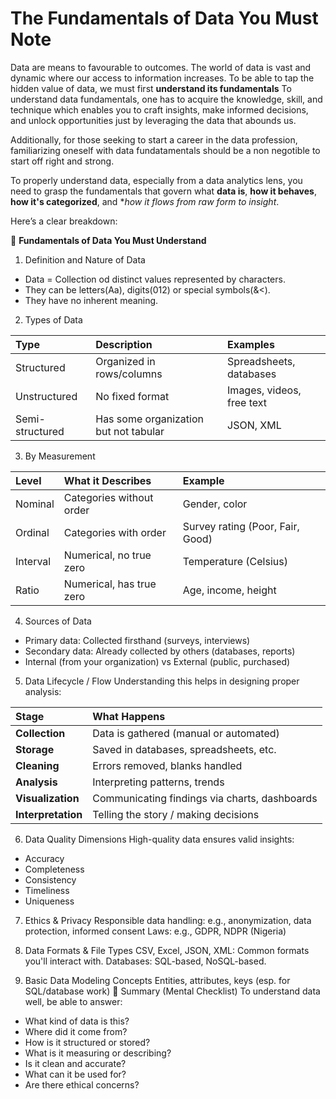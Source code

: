 # The Fundamentals of Data You Must Note

Data are means to favourable to outcomes. The world of data is vast and dynamic where our access to information increases. To be able to tap the hidden value of data, we must first **understand its fundamentals** To understand data fundamentals, one has to acquire the knowledge, skill, and technique which enables you to craft insights, make informed decisions, and unlock opportunities just by leveraging the data that abounds us.

Additionally, for those seeking to start a career in the data profession, familiarizing oneself with data fundatamentals should be a non negotible to start off right and strong.

To properly understand data, especially from a data analytics lens, you need to grasp the fundamentals that govern what **data is**, **how it behaves**, **how it's categorized**, and **how it flows from raw form to insight*.

Here’s a clear breakdown:

🔑 **Fundamentals of Data You Must Understand**
1. Definition and Nature of Data
- Data = Collection od distinct values represented by characters.
- They can be letters(Aa), digits(012) or special symbols(&<).
- They have no inherent meaning.

2. Types of Data

|Type|Description|Examples|
|:-------------------|:-------------------------------------|:-------------------------|
|Structured|Organized in rows/columns|Spreadsheets, databases|
|Unstructured|No fixed format|Images, videos, free text|
|Semi-structured|Has some organization but not tabular|JSON, XML|

3. By Measurement

|Level|What it Describes|Example|
|:------------|:------------------------|:--------------------------------|
|Nominal|Categories without order|Gender, color|
|Ordinal|Categories with order|Survey rating (Poor, Fair, Good)|
|Interval|Numerical, no true zero|Temperature (Celsius)|
|Ratio|Numerical, has true zero|Age, income, height|

4. Sources of Data
- Primary data: Collected firsthand (surveys, interviews)
- Secondary data: Already collected by others (databases, reports)
- Internal (from your organization) vs External (public, purchased)

5. Data Lifecycle / Flow
Understanding this helps in designing proper analysis:

|Stage|What Happens|
|:------------------|:----------------------------------------------|
|**Collection**|Data is gathered (manual or automated)|
|**Storage**|Saved in databases, spreadsheets, etc.|
|**Cleaning**|Errors removed, blanks handled|
|**Analysis**|Interpreting patterns, trends|
|**Visualization**|Communicating findings via charts, dashboards|
|**Interpretation**|Telling the story / making decisions|


6. Data Quality Dimensions
High-quality data ensures valid insights:
- Accuracy
- Completeness
- Consistency
- Timeliness
- Uniqueness

7. Ethics & Privacy
Responsible data handling: e.g., anonymization, data protection, informed consent
Laws: e.g., GDPR, NDPR (Nigeria)

8. Data Formats & File Types
CSV, Excel, JSON, XML: Common formats you'll interact with.
Databases: SQL-based, NoSQL-based.

9. Basic Data Modeling Concepts
Entities, attributes, keys (esp. for SQL/database work)
🌟 Summary (Mental Checklist)
To understand data well, be able to answer:
- What kind of data is this?
- Where did it come from?
- How is it structured or stored?
- What is it measuring or describing?
- Is it clean and accurate?
- What can it be used for?
- Are there ethical concerns?
